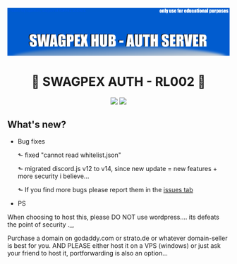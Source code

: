 <p align="center">
  <img width="" src="https://raw.githubusercontent.com/Asrake-Science/os-whitelist-bot/main/public/stylesheet/assetstorage/allalalaa.png" />
</p>
<h1 align="center">👑 SWAGPEX AUTH - RL002 👑</h1>

<p align="center">
<a>
 <img src="https://img.shields.io/badge/Version-RL--001-brightgreen"/>
</a>
  <a href="https://discord.gg/4kRf7vVfrt">
    <img src="https://img.shields.io/discord/1012316104061890710?color=7489d5&logo=discord&logoColor=ffffff" />
  </a>
</p>
<p align="center>

<video width="320" height="240" controls>
  <source src="https://user-images.githubusercontent.com/70854720/211556498-a300d44a-f35f-4993-9873-0b8599cd08c9.mp4" type="video/mp4">
</video>
</p>

## What's new?

*   Bug fixes

    ⬑ fixed "cannot read whitelist.json"

    ⬑ migrated discord.js v12 to v14, since new update = new features + more security i believe...

    ⬑ If you find more bugs please report them in the [issues tab](https://github.com/Asrake-Science/os-whitelist-bot/issues)

* PS

When choosing to host this, please DO NOT use wordpress.... its defeats the point of security ._,

Purchase a domain on godaddy.com or strato.de or whatever domain-seller is best for you. AND PLEASE either host it on a VPS (windows) or just ask your friend to host it, portforwarding is also an option...